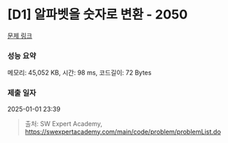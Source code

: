 # [D1] 알파벳을 숫자로 변환 - 2050 

[문제 링크](https://swexpertacademy.com/main/code/problem/problemDetail.do?contestProbId=AV5QLGxKAzQDFAUq) 

### 성능 요약

메모리: 45,052 KB, 시간: 98 ms, 코드길이: 72 Bytes

### 제출 일자

2025-01-01 23:39



> 출처: SW Expert Academy, https://swexpertacademy.com/main/code/problem/problemList.do